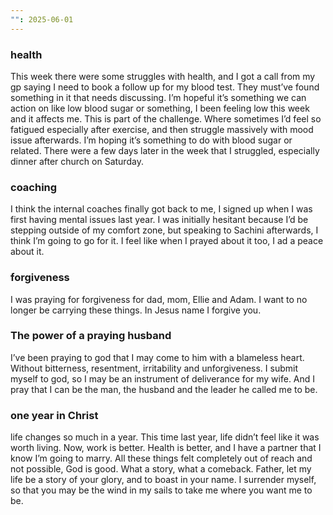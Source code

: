```yaml
---
"": 2025-06-01
---
```

### health

This week there were some struggles with health, and I got a call from my gp saying I need to book a follow up for my blood test. They must’ve found something in it that needs discussing. I’m hopeful it’s something we can action on like low blood sugar or something, I been feeling low this week and it affects me. This is part of the challenge. Where sometimes I’d feel so fatigued especially after exercise, and then struggle massively with mood issue afterwards. I’m hoping it’s something to do with blood sugar or related. There were a few days later in the week that I struggled, especially dinner after church on Saturday.

### coaching

I think the internal coaches finally got back to me, I signed up when I was first having mental issues last year. I was initially hesitant because I’d be stepping outside of my comfort zone, but speaking to Sachini afterwards, I think I’m going to go for it. I feel like when I prayed about it too, I ad a peace about it.

### forgiveness

I was praying for forgiveness for dad, mom, Ellie and Adam. I want to no longer be carrying these things. In Jesus name I forgive you.

### The power of a praying husband

I’ve been praying to god that I may come to him with a blameless heart. Without bitterness, resentment, irritability and unforgiveness. I submit myself to god, so I may be an instrument of deliverance for my wife. And I pray that I can be the man, the husband and the leader he called me to be.

### one year in Christ

life changes so much in a year. This time last year, life didn’t feel like it was worth living. Now, work is better. Health is better, and I have a partner that I know I’m going to marry. All these things felt completely out of reach and not possible, God is good. What a story, what a comeback. Father, let my life be a story of your glory, and to boast in your name. I surrender myself, so that you may be the wind in my sails to take me where you want me to be.